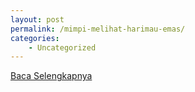 ```yaml
---
layout: post
permalink: /mimpi-melihat-harimau-emas/
categories:
    - Uncategorized
---
```


[Baca Selengkapnya](/06)